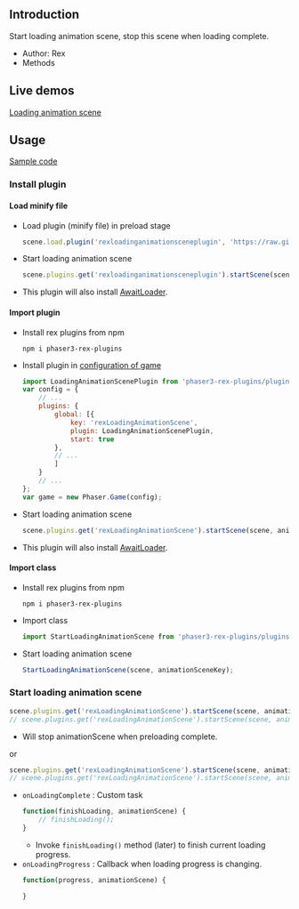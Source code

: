 ## Introduction

Start loading animation scene, stop this scene when loading complete.

- Author: Rex
- Methods

## Live demos

[Loading animation scene](https://codepen.io/rexrainbow/pen/oNmxXpg)

## Usage

[Sample code](https://github.com/rexrainbow/phaser3-rex-notes/tree/master/examples/loading-animation-scene)

### Install plugin

#### Load minify file

- Load plugin (minify file) in preload stage
    ```javascript
    scene.load.plugin('rexloadinganimationsceneplugin', 'https://raw.githubusercontent.com/rexrainbow/phaser3-rex-notes/master/dist/rexloadinganimationsceneplugin.min.js', true);
    ```
- Start loading animation scene
    ```javascript
    scene.plugins.get('rexloadinganimationsceneplugin').startScene(scene, animationSceneKey);
    ```
- This plugin will also install [AwaitLoader](awaitloader.md).

#### Import plugin

- Install rex plugins from npm
    ```
    npm i phaser3-rex-plugins
    ```
- Install plugin in [configuration of game](game.md#configuration)
    ```javascript
    import LoadingAnimationScenePlugin from 'phaser3-rex-plugins/plugins/loadinganimationscene-plugin.js';
    var config = {
        // ...
        plugins: {
            global: [{
                key: 'rexLoadingAnimationScene',
                plugin: LoadingAnimationScenePlugin,
                start: true
            },
            // ...
            ]
        }
        // ...
    };
    var game = new Phaser.Game(config);
    ```
- Start loading animation scene
    ```javascript
    scene.plugins.get('rexLoadingAnimationScene').startScene(scene, animationSceneKey);
    ```
- This plugin will also install [AwaitLoader](awaitloader.md).

#### Import class

- Install rex plugins from npm
    ```
    npm i phaser3-rex-plugins
    ```
- Import class
    ```javascript
    import StartLoadingAnimationScene from 'phaser3-rex-plugins/plugins/loadinganimationscene.js';
    ```
- Start loading animation scene
    ```javascript
    StartLoadingAnimationScene(scene, animationSceneKey);
    ```

### Start loading animation scene

```javascript
scene.plugins.get('rexLoadingAnimationScene').startScene(scene, animationSceneKey);
// scene.plugins.get('rexLoadingAnimationScene').startScene(scene, animationSceneKey, animationSceneData);
```

- Will stop animationScene when preloading complete.


or

```javascript
scene.plugins.get('rexLoadingAnimationScene').startScene(scene, animationSceneKey, onLoadingComplete, onLoadingProgress);
// scene.plugins.get('rexLoadingAnimationScene').startScene(scene, animationSceneKey, animationSceneData, onLoadingComplete, onLoadingProgress);
```

- `onLoadingComplete` : Custom task 
    ```javascript
    function(finishLoading, animationScene) {
        // finishLoading();
    }
    ```
    - Invoke `finishLoading()` method (later) to finish current loading progress.
- `onLoadingProgress` : Callback when loading progress is changing.
    ```javascript
    function(progress, animationScene) {

    }
    ```